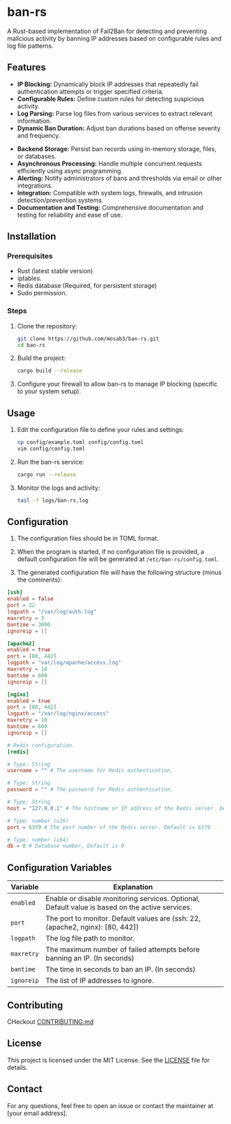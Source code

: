 # ban-rs

A Rust-based implementation of Fail2Ban for detecting and preventing malicious activity by banning IP addresses based on configurable rules and log file patterns.

## Features

- **IP Blocking:** Dynamically block IP addresses that repeatedly fail authentication attempts or trigger specified criteria.
- **Configurable Rules:** Define custom rules for detecting suspicious activity.
- **Log Parsing:** Parse log files from various services to extract relevant information.
- **Dynamic Ban Duration:** Adjust ban durations based on offense severity and frequency.

<!-- TODO: -->
<!-- - **Whitelisting:** Exempt trusted IP addresses or ranges from being banned. -->

- **Backend Storage:** Persist ban records using in-memory storage, files, or databases.
- **Asynchronous Processing:** Handle multiple concurrent requests efficiently using async programming.
- **Alerting:** Notify administrators of bans and thresholds via email or other integrations.
- **Integration:** Compatible with system logs, firewalls, and intrusion detection/prevention systems.
- **Documentation and Testing:** Comprehensive documentation and testing for reliability and ease of use.

## Installation

### Prerequisites

- Rust (latest stable version)
- iptables.
- Redis database (Required, for persistent storage)
- Sudo permission.

### Steps

1. Clone the repository:

    ```sh
    git clone https://github.com/mosab3/ban-rs.git
    cd ban-rs
    ```

2. Build the project:

    ```sh
    cargo build --release
    ```

3. Configure your firewall to allow ban-rs to manage IP blocking (specific to your system setup).

## Usage

1. Edit the configuration file to define your rules and settings:

    ```sh
    cp config/example.toml config/config.toml
    vim config/config.toml
    ```

2. Run the ban-rs service:

    ```sh
    cargo run --release
    ```

3. Monitor the logs and activity:

    ```sh
    tail -f logs/ban-rs.log
    ```

## Configuration

1. The configuration files should be in TOML format.

2. When the program is started, if no configuration file is provided, a default configuration file will be generated at `/etc/ban-rs/config.toml`.

3. The generated configuration file will have the following structure (minus the comments):


```toml
[ssh]
enabled = false
port = 22
logpath = "/var/log/auth.log"
maxretry = 3
bantime = 3600
ignoreip = []

[apache2]
enabled = true
port = [80, 442]
logpath = "var/log/apache/access.log"
maxretry = 10
bantime = 600
ignoreip = []

[nginx]
enabled = true
port = [80, 442]
logpath = "/var/log/nginx/access"
maxretry = 10
bantime = 600
ignoreip = []

# Redis configuration.
[redis]

# Type: String
username = "" # The username for Redis authentication.

# Type: String
password = "" # The password for Redis authentication.

# Type: String
host = "127.0.0.1" # The hostname or IP address of the Redis server. Default is 127.0.0.1

# Type: number (u16)
port = 6379 # The port number of the Redis server. Default is 6379

# Type: number (i64)
db = 0 # Database number, Default is 0
```

## Configuration Variables

| Variable | Explanation |
| --- | --- |
| `enabled` | Enable or disable monitoring services. Optional, Default value is based on the active services. |
| `port` | The port to monitor. Default values are (ssh: 22, (apache2, nginx): [80, 442]) |
| `logpath` | The log file path to monitor. |
| `maxretry` | The maximum number of failed attempts before banning an IP. (In seconds) |
| `bantime` | The time in seconds to ban an IP. (In seconds) |
| `ignoreip` | The list of IP addresses to ignore. |

## Contributing

CHeckout [CONTRIBUTING.md](CONTRIBUTING.md)

## License

This project is licensed under the MIT License. See the [LICENSE](LICENSE) file for details.

## Contact

For any questions, feel free to open an issue or contact the maintainer at [your email address].
